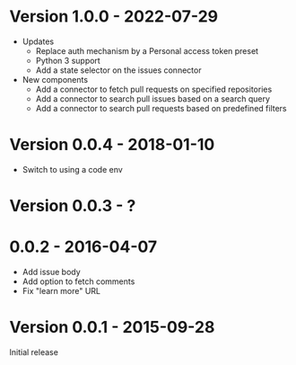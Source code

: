 # Version 1.0.0 - 2022-07-29
* Updates
    * Replace auth mechanism by a Personal access token preset
    * Python 3 support
    * Add a state selector on the issues connector
* New components
    * Add a connector to fetch pull requests on specified repositories
    * Add a connector to search pull issues based on a search query
    * Add a connector to search pull requests based on predefined filters

# Version 0.0.4 - 2018-01-10

* Switch to using a code env

# Version 0.0.3 - ?

# 0.0.2 - 2016-04-07

* Add issue body
* Add option to fetch comments
* Fix "learn more" URL

# Version 0.0.1 - 2015-09-28

Initial release
